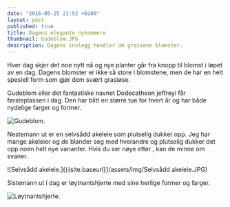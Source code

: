 ```yaml
---
date: "2016-05-25 21:52 +0200"
layout: post
published: true
title: Dagens elegante nykommere
thumbnail: Gudeblom.JPG
description: Dagens innlegg handler om grasiøse blomster.
---
```


Hver dag skjer det noe nytt nå og nye planter går fra knopp til blomst i løpet av en dag. Dagens blomster er ikke så store i blomstene, men de har en helt spesiell form som gjør dem svært grasiøse. 

Gudeblom eller det fantastiske navnet Dodecatheon jeffreyi får førsteplassen i dag. Den har blitt en større tue for hvert år og har både nydelige farger og former.

![Gudeblom.]({{site.baseurl}}/assets/img/Gudeblom.JPG)

<!--more-->

Nestemann ut er en selvsådd akeleie som plutselig dukket opp. Jeg har mange akeleier og de blander seg med hverandre og plutselig dukker det opp noen helt nye varianter. Hvis du ser nøye etter , kan de minne om svaner.

![Selvsådd akeleie.]({{site.baseurl}}/assets/img/Selvsådd akeleie.JPG)

Sistemann ut i dag er løytnantshjerte med sine herlige former og farger.

![Løytnantshjerte.]({{site.baseurl}}/assets/img/Løytnantshjerte.JPG)
